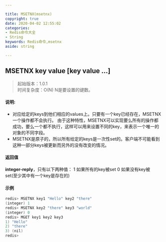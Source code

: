 ```yaml
---

title: MSETNX(msetnx)
copyright: true
date: 2020-04-02 12:55:02
categories: 
- Redis命令大全
- String
keywords: Redis命令,msetnx
aside: string

---
```

## MSETNX key value [key value ...] 
>起始版本：1.0.1<br/>时间复杂度：O(N) N是要设置的键数。


#### 说明:
* 对应给定的keys到他们相应的values上。只要有一个key已经存在，MSETNX一个操作都不会执行。 由于这种特性，MSETNX可以实现要么所有的操作都成功，要么一个都不执行，这样可以用来设置不同的key，来表示一个唯一的对象的不同字段。
* MSETNX是原子的，所以所有给定的keys是一次性set的。客户端不可能看到这种一部分keys被更新而另外的没有改变的情况。

#### 返回值

**integer-reply**，只有以下两种值：
1 如果所有的key被set
0 如果没有key被set(至少其中有一个key是存在的)


#### 示例

```c
redis> MSETNX key1 "Hello" key2 "there"
(integer) 1
redis> MSETNX key2 "there" key3 "world"
(integer) 0
redis> MGET key1 key2 key3
1) "Hello"
2) "there"
3) (nil)
redis> 
```
